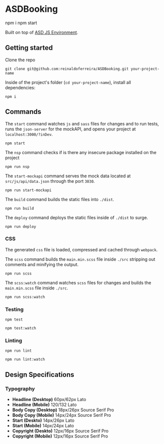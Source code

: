 # ASDBooking

npm i npm start

Built on top of [ASD JS Environment](https://github.com/reinaldoferreira/ASDJSEnvironment).


## Getting started

Clone the repo

```
git clone git@github.com:reinaldoferreira/ASDBooking.git your-project-name
```

Inside of the project's folder (`cd your-project-name`), install all dependencies:

```
npm i
```

## Commands

The `start` command watches `js` and `sass` files for changes and to run tests, runs the `json-server` for the mockAPI, and opens your project at `localhost:3000/?inDev`.

```
npm start
```

The `nsp` command checks if is there any insecure package installed on the project

```
npm run nsp
```

The `start-mockapi` command serves the mock data located at `src/js/api/data.json` through the port `3030`.


```
npm run start-mockapi
```

The `build` command builds the static files into `./dist`.

```
npm run build
```

The `deploy` command deploys the static files inside of `./dist` to surge.

```
npm run deploy
```

### CSS

The generated `css` file is loaded, compressed and cached through `webpack`.

The `scss` command builds the `main.min.scss` file inside `./src` stripping out comments and minifying the output.

```
npm run scss
```

The `scss:watch` command watches `scss` files for changes and builds the `main.min.scss` file inside `./src`.

```
npm run scss:watch
```

### Testing

```
npm test
```

```
npm test:watch
```

### Linting

```
npm run lint
```

```
npm run lint:watch
```

## Design Specifications

### Typography

* **Headline (Desktop)** 60px/62px Lato
* **Headline (Mobile)** 120/132 Lato
* **Body Copy (Desktop)** 18px/26px Source Serif Pro
* **Body Copy (Mobile)** 14px/24px Source Serif Pro
* **Start (Deskto)** 14px/26px Lato
* **Start (Mobile)** 14px/24px Lato
* **Copyright (Deskto)** 12px/16px Source Serif Pro
* **Copyright (Mobile)** 12px/16px Source Serif Pro
